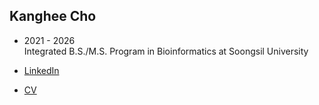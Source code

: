 ## Kanghee Cho
- 2021 - 2026   
  Integrated B.S./M.S. Program in Bioinformatics at Soongsil University   

- [LinkedIn](https://www.linkedin.com/in/kh22cho/)
- [CV](https://kh22cho.github.io/)
